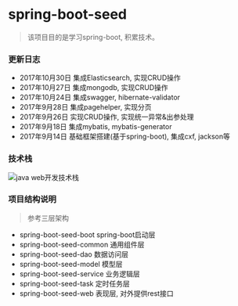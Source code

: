 # spring-boot-seed

> 该项目目的是学习spring-boot, 积累技术。

### 更新日志
- 2017年10月30日 集成Elasticsearch, 实现CRUD操作
- 2017年10月27日 集成mongodb, 实现CRUD操作
- 2017年10月24日 集成swagger, hibernate-validator
- 2017年9月28日 集成pagehelper, 实现分页
- 2017年9月26日 实现CRUD操作, 实现统一异常&出参处理
- 2017年9月18日 集成mybatis, mybatis-generator
- 2017年9月14日 基础框架搭建(基于spring-boot), 集成cxf, jackson等

### 技术栈
![java web开发技术栈](https://thumbnail0.baidupcs.com/thumbnail/89432964c5aa452d4ef59af9c0e36379?fid=3440443774-250528-1103019712154757&time=1509091200&rt=pr&sign=FDTAER-DCb740ccc5511e5e8fedcff06b081203-qfZphL1QhV%2b9wHDO7aK2wYa%2f83U%3d&expires=8h&chkbd=0&chkv=0&dp-logid=6950609806428970190&dp-callid=0&size=c1536_u864&quality=90&vuk=3440443774&ft=image)

### 项目结构说明
> 参考三层架构
- spring-boot-seed-boot spring-boot启动层
- spring-boot-seed-common 通用组件层
- spring-boot-seed-dao 数据访问层
- spring-boot-seed-model 模型层
- spring-boot-seed-service 业务逻辑层
- spring-boot-seed-task 定时任务层
- spring-boot-seed-web 表现层, 对外提供rest接口
